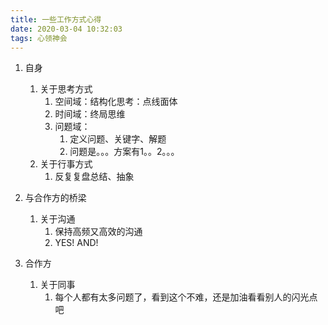 ```yaml
---
title: 一些工作方式心得
date: 2020-03-04 10:32:03
tags: 心领神会
---
```

1. 自身

   1. 关于思考方式
      1. 空间域：结构化思考：点线面体
      2. 时间域：终局思维
      3. 问题域：
         1. 定义问题、关键字、解题
         2. 问题是。。。方案有1。。2。。。
   2. 关于行事方式
      1. 反复复盘总结、抽象

2. 与合作方的桥梁

   1. 关于沟通
      1. 保持高频又高效的沟通
      2. YES! AND!

3. 合作方

   1. 关于同事
      1. 每个人都有太多问题了，看到这个不难，还是加油看看别人的闪光点吧

   


